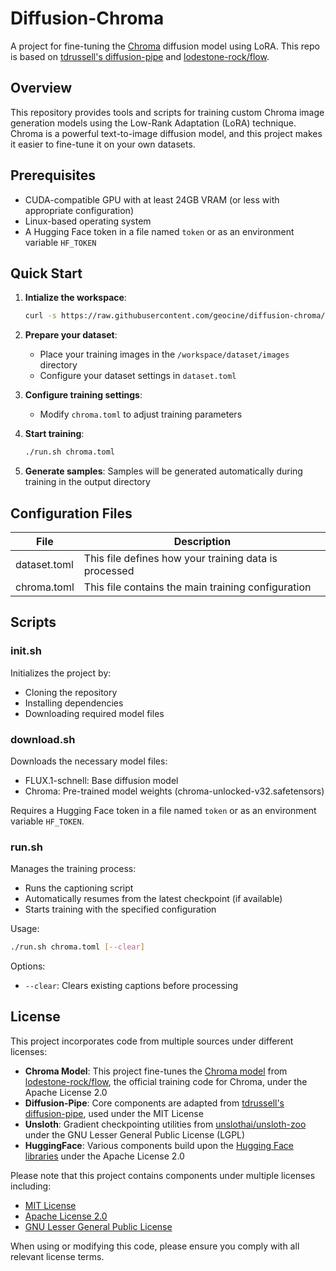 # Diffusion-Chroma

A project for fine-tuning the [Chroma](https://huggingface.co/lodestones/Chroma) diffusion model using LoRA. This repo is based on [tdrussell's diffusion-pipe](https://github.com/tdrussell/diffusion-pipe) and [lodestone-rock/flow](https://github.com/lodestone-rock/flow). 

## Overview

This repository provides tools and scripts for training custom Chroma image generation models using the Low-Rank Adaptation (LoRA) technique. Chroma is a powerful text-to-image diffusion model, and this project makes it easier to fine-tune it on your own datasets.

## Prerequisites

- CUDA-compatible GPU with at least 24GB VRAM (or less with appropriate configuration)
- Linux-based operating system
- A Hugging Face token in a file named `token` or as an environment variable `HF_TOKEN`

## Quick Start

1. **Intialize the workspace**:
   ```bash
   curl -s https://raw.githubusercontent.com/geocine/diffusion-chroma/refs/heads/main/init.sh | bash
   ```

2. **Prepare your dataset**:
   - Place your training images in the `/workspace/dataset/images` directory
   - Configure your dataset settings in `dataset.toml`

3. **Configure training settings**:
   - Modify `chroma.toml` to adjust training parameters
   
4. **Start training**:
   ```bash
   ./run.sh chroma.toml
   ```
   
5. **Generate samples**:
   Samples will be generated automatically during training in the output directory

## Configuration Files

| File | Description |
|------|-------------|
| dataset.toml | This file defines how your training data is processed |
| chroma.toml | This file contains the main training configuration |

## Scripts

### init.sh

Initializes the project by:
- Cloning the repository
- Installing dependencies
- Downloading required model files

### download.sh

Downloads the necessary model files:
- FLUX.1-schnell: Base diffusion model
- Chroma: Pre-trained model weights (chroma-unlocked-v32.safetensors)

Requires a Hugging Face token in a file named `token` or as an environment variable `HF_TOKEN`.

### run.sh

Manages the training process:
- Runs the captioning script
- Automatically resumes from the latest checkpoint (if available)
- Starts training with the specified configuration

Usage:
```bash
./run.sh chroma.toml [--clear]
```

Options:
- `--clear`: Clears existing captions before processing

## License

This project incorporates code from multiple sources under different licenses:

- **Chroma Model**: This project fine-tunes the [Chroma model](https://huggingface.co/lodestones/Chroma) from [lodestone-rock/flow](https://github.com/lodestone-rock/flow), the official training code for Chroma, under the Apache License 2.0
- **Diffusion-Pipe**: Core components are adapted from [tdrussell's diffusion-pipe](https://github.com/tdrussell/diffusion-pipe), used under the MIT License
- **Unsloth**: Gradient checkpointing utilities from [unslothai/unsloth-zoo](https://github.com/unslothai/unsloth-zoo) under the GNU Lesser General Public License (LGPL)
- **HuggingFace**: Various components build upon the [Hugging Face libraries](https://github.com/huggingface) under the Apache License 2.0

Please note that this project contains components under multiple licenses including:
- [MIT License](https://opensource.org/licenses/MIT)
- [Apache License 2.0](https://www.apache.org/licenses/LICENSE-2.0)
- [GNU Lesser General Public License](https://www.gnu.org/licenses/lgpl-3.0.html)

When using or modifying this code, please ensure you comply with all relevant license terms.

